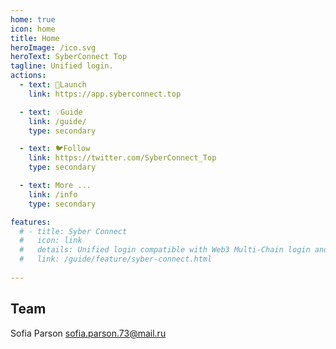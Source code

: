 ```yaml
---
home: true
icon: home
title: Home
heroImage: /ico.svg
heroText: SyberConnect Top
tagline: Unified login.
actions:
  - text: 🚀Launch
    link: https://app.syberconnect.top

  - text: 💡Guide
    link: /guide/
    type: secondary

  - text: 🐦Follow
    link: https://twitter.com/SyberConnect_Top
    type: secondary 

  - text: More ...
    link: /info
    type: secondary 

features:
  # - title: Syber Connect
  #   icon: link
  #   details: Unified login compatible with Web3 Multi-Chain login and web2 OpenID login. 
  #   link: /guide/feature/syber-connect.html
 
---  
```


## Team
Sofia Parson <sofia.parson.73@mail.ru>